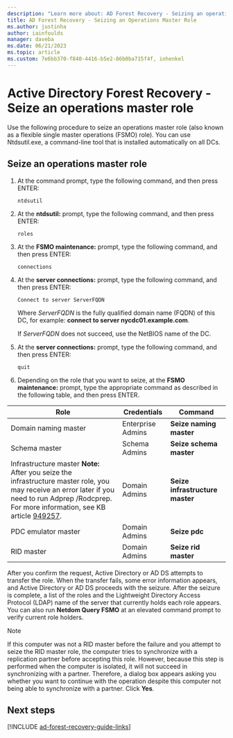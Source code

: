 ```yaml
---
description: "Learn more about: AD Forest Recovery - Seizing an operations master role"
title: AD Forest Recovery - Seizing an Operations Master Role
ms.author: justinha
author: iainfoulds
manager: daveba
ms.date: 06/21/2023
ms.topic: article
ms.custom: 7e6bb370-f840-4416-b5e2-86b0ba715f4f, inhenkel
---
```


# Active Directory Forest Recovery - Seize an operations master role

Use the following procedure to seize an operations master role (also known as a flexible single master operations (FSMO) role). You can use Ntdsutil.exe, a command-line tool that is installed automatically on all DCs.

## Seize an operations master role

1. At the command prompt, type the following command, and then press ENTER:

   ```cli
   ntdsutil
   ```

1. At the **ntdsutil:** prompt, type the following command, and then press ENTER:

   ```cli
   roles
   ```

1. At the **FSMO maintenance:** prompt, type the following command, and then press ENTER:

   ```cli
   connections
   ```

1. At the **server connections:** prompt, type the following command, and then press ENTER:

   ```cli
   Connect to server ServerFQDN
   ```

   Where *ServerFQDN* is the fully qualified domain name (FQDN) of this DC, for example: **connect to server nycdc01.example.com**.

   If *ServerFQDN* does not succeed, use the NetBIOS name of the DC.

1. At the **server connections:** prompt, type the following command, and then press ENTER:

   ```cli
   quit
   ```

1. Depending on the role that you want to seize, at the **FSMO maintenance:** prompt, type the appropriate command as described in the following table, and then press ENTER.

|Role|Credentials|Command|
|----------|-----------------|-------------|
|Domain naming master|Enterprise Admins|**Seize naming master**|
|Schema master|Schema Admins|**Seize schema master**|
|Infrastructure master **Note:**  After you seize the infrastructure master role, you may receive an error later if you need to run Adprep /Rodcprep. For more information, see KB article [949257](https://support.microsoft.com/kb/949257).|Domain Admins|**Seize infrastructure master**|
|PDC emulator master|Domain Admins|**Seize pdc**|
|RID master|Domain Admins|**Seize rid master**|

After you confirm the request, Active Directory or AD DS attempts to transfer the role. When the transfer fails, some error information appears, and Active Directory or AD DS proceeds with the seizure. After the seizure is complete, a list of the roles and the Lightweight Directory Access Protocol (LDAP) name of the server that currently holds each role appears. You can also run **Netdom Query FSMO** at an elevated command prompt to verify current role holders.

> [!NOTE]
> If this computer was not a RID master before the failure and you attempt to seize the RID master role, the computer tries to synchronize with a replication partner before accepting this role. However, because this step is performed when the computer is isolated, it will not succeed in synchronizing with a partner. Therefore, a dialog box appears asking you whether you want to continue with the operation despite this computer not being able to synchronize with a partner. Click **Yes**.

## Next steps

[!INCLUDE [ad-forest-recovery-guide-links](includes/ad-forest-recovery-guide-links.md)]
